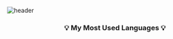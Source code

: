 ![header](https://capsule-render.vercel.app/api?type=waving&color=auto&height=200&section=header&text=HelloWorld!%20🥳&fontSize=50&animation=twinkling)

<h3 align="center">💡 My Most Used Languages 💡</h3>
<p align="center">
  <a href="https://github.com/shinb-bong">
    <img align="center" src="https://github-readme-stats.vercel.app/api/top-langs/?username=shinb-bong&layout=compact&show_icons=true&show_owner=ture&hide_title=true&theme=nord/>
  </a>
</p>


